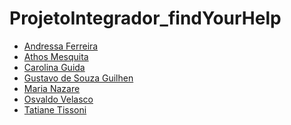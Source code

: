 # ProjetoIntegrador_findYourHelp

- <a href = "https://github.com/Andressaffs"> Andressa Ferreira </a>
- <a href = "https://github.com/athosgpm"> Athos Mesquita </a>
- <a href = "https://github.com/Carolguida">Carolina Guida</a>
- <a href = "https://github.com/GUSTAVO-GUILHEN">Gustavo de Souza Guilhen</a>
- <a href = "https://github.com/MariaNazar">Maria Nazare</a>
- <a href = "https://github.com/Velasco18">Osvaldo Velasco</a>
- <a href = "https://github.com/tatiantunes">Tatiane Tissoni</a>



